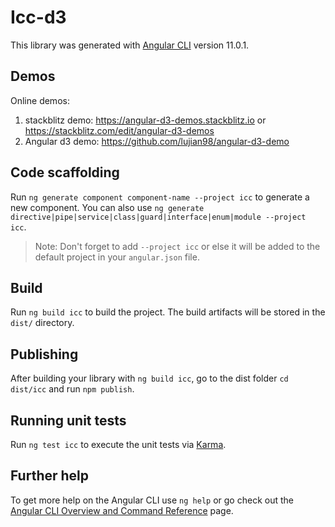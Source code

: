 # Icc-d3

This library was generated with [Angular CLI](https://github.com/angular/angular-cli) version 11.0.1.

## Demos

Online demos:

1. stackblitz demo: https://angular-d3-demos.stackblitz.io or https://stackblitz.com/edit/angular-d3-demos
2. Angular d3 demo: https://github.com/lujian98/angular-d3-demo

## Code scaffolding

Run `ng generate component component-name --project icc` to generate a new component. You can also use `ng generate directive|pipe|service|class|guard|interface|enum|module --project icc`.
> Note: Don't forget to add `--project icc` or else it will be added to the default project in your `angular.json` file.

## Build

Run `ng build icc` to build the project. The build artifacts will be stored in the `dist/` directory.

## Publishing

After building your library with `ng build icc`, go to the dist folder `cd dist/icc` and run `npm publish`.

## Running unit tests

Run `ng test icc` to execute the unit tests via [Karma](https://karma-runner.github.io).

## Further help

To get more help on the Angular CLI use `ng help` or go check out the [Angular CLI Overview and Command Reference](https://angular.io/cli) page.
